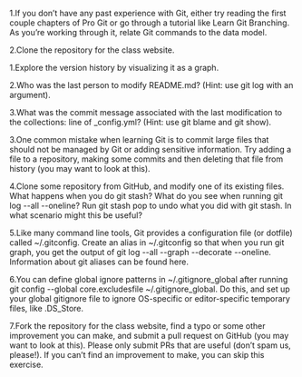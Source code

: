 1.If you don’t have any past experience with Git, either try reading the first couple chapters of Pro Git or go through a tutorial like Learn Git Branching. As you’re working through it, relate Git commands to the data model.

2.Clone the repository for the class website.

1.Explore the version history by visualizing it as a graph.

2.Who was the last person to modify README.md? (Hint: use git log with an argument).

3.What was the commit message associated with the last modification to the collections: line of _config.yml? (Hint: use git blame and git show).

3.One common mistake when learning Git is to commit large files that should not be managed by Git or adding sensitive information. Try adding a file to a repository, making some commits and then deleting that file from history (you may want to look at this).

4.Clone some repository from GitHub, and modify one of its existing files. What happens when you do git stash? What do you see when running git log --all --oneline? Run git stash pop to undo what you did with git stash. In what scenario might this be useful?

5.Like many command line tools, Git provides a configuration file (or dotfile) called ~/.gitconfig. Create an alias in ~/.gitconfig so that when you run git graph, you get the output of git log --all --graph --decorate --oneline. Information about git aliases can be found here.

6.You can define global ignore patterns in ~/.gitignore_global after running git config --global core.excludesfile ~/.gitignore_global. Do this, and set up your global gitignore file to ignore OS-specific or editor-specific temporary files, like .DS_Store.

7.Fork the repository for the class website, find a typo or some other improvement you can make, and submit a pull request on GitHub (you may want to look at this). Please only submit PRs that are useful (don’t spam us, please!). If you can’t find an improvement to make, you can skip this exercise.
